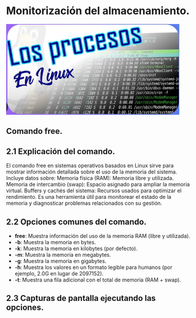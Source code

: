 # Monitorización del almacenamiento.
![Procesos](imagenes/Imagen_procesos.PNG)
## Comando free.
## 2.1	Explicación del comando.
El comando free en sistemas operativos basados en Linux sirve para mostrar información detallada sobre el uso de la memoria del sistema. 
Incluye datos sobre:
Memoria física (RAM): Memoria libre y utilizada.
Memoria de intercambio (swap): Espacio asignado para ampliar la memoria virtual.
Buffers y cachés del sistema: Recursos usados para optimizar el rendimiento.
Es una herramienta útil para monitorear el estado de la memoria y diagnosticar problemas relacionados con su gestión.
## 2.2	Opciones comunes del comando.
-	__free__: Muestra información del uso de la memoria RAM (libre y utilizada).
-	__-b__: Muestra la memoria en bytes.
-	__-k__: Muestra la memoria en kilobytes (por defecto).
-	__-m__: Muestra la memoria en megabytes.
-	__-g__: Muestra la memoria en gigabytes.
-	__-h__: Muestra los valores en un formato legible para humanos (por ejemplo, 2.0G en lugar de 2097152).
-	__-t__: Muestra una fila adicional con el total de memoria (RAM + swap).
## 2.3	Capturas de pantalla ejecutando las opciones.

